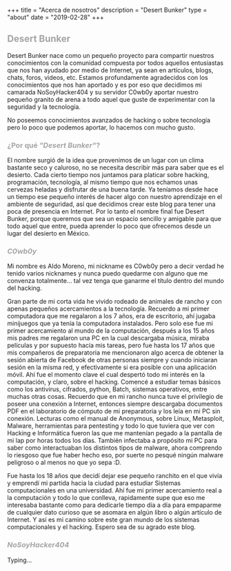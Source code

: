 +++
title = "Acerca de nosotros"
description = "Desert Bunker"
type = "about"
date = "2019-02-28"
+++

<h2 style="color: #a5a5a5;">Desert Bunker</h2>

Desert Bunker nace como un pequeño proyecto para compartir nuestros conocimientos con la comunidad compuesta por todos aquellos entusiastas que nos han ayudado por medio de Internet, ya sean en artículos, blogs, chats, foros, videos, etc. Estamos profundamente agradecidos con los conocimientos que nos han aportado y es por eso que decidimos mi camarada NoSoyHacker404 y su servidor C0wb0y aportar nuestro pequeño granito de arena a todo aquel que guste de experimentar con la seguridad y la tecnología.

No poseemos conocimientos avanzados de hacking o sobre tecnología pero lo poco que podemos aportar, lo hacemos con mucho gusto.


<h3 style="color: #a5a5a5;">¿Por qué <i>"Desert Bunker"</i>?</h3>

El nombre surgió de la idea que provenimos de un lugar con un clima bastante seco y caluroso, no se necesita describir más para saber que es el desierto. Cada cierto tiempo nos juntamos para platicar sobre hacking, programación, tecnología, al mismo tiempo que nos echamos unas cervezas heladas y disfrutar de una buena tarde. 
Ya teníamos desde hace un tiempo ese pequeño interés de hacer algo con nuestro aprendizaje en el ambiente de seguridad, así que decidimos crear este blog para tener una poca de presencia en Internet. 
Por lo tanto el nombre final fue Desert Bunker, porque queremos que sea un espacio sencillo y amigable para que todo aquel que entre, pueda aprender lo poco que ofrecemos desde un lugar del desierto en México.


<h3 style="color: #a5a5a5;"><i>C0wb0y</i></h3>

Mi nombre es Aldo Moreno, mi nickname es C0wb0y pero a decir verdad he tenido varios nicknames y nunca puedo quedarme con alguno que me convenza totalmente... tal vez tenga que ganarme el título dentro del mundo del hacking.

Gran parte de mi corta vida he vivido rodeado de animales de rancho y con apenas pequeños acercamientos a la tecnología. Recuerdo a mi primer computadora que me regalaron a los 7 años, era de escritorio, ahí jugaba minijuegos que ya tenía la computadora instalados. Pero solo ese fue mi primer acercamiento al mundo de la computación, después a los 15 años mis padres me regalaron una PC en la cual descargaba música, miraba películas y por supuesto hacía mis tareas, pero fue hasta los 17 años que mis compañeros de preparatoria me mencionaron algo acerca de obtener la sesión abierta de Facebook de otras personas siempre y cuando iniciaran sesión en la misma red, y efectivamente si era posible con una aplicación móvil. Ahí fue el momento clave el cual despertó todo mi interés en la computación, y claro, sobre el hacking. Comencé a estudiar temas básicos como los antivirus, cifrados, python, Batch, sistemas operativos, entre muchas otras cosas. Recuerdo que en mi rancho nunca tuve el privilegio de poseer una conexión a Internet, entonces siempre descargaba documentos PDF en el laboratorio de cómputo de mi preparatoria y los leía en mi PC sin conexión. Lecturas como el manual de Anonymous, sobre Linux, Metasploit, Malware, herramientas para pentesting y todo lo que tuviera que ver con Hacking e Informática fueron las que me mantenían pegado a la pantalla de mi lap por horas todos los días. También infectaba a propósito mi PC para saber como interactuaban los distintos tipos de malware, ahora comprendo lo riesgoso que fue haber hecho eso, por suerte no pesqué ningún malware peligroso o al menos no que yo sepa :D.

Fue hasta los 18 años que decidí dejar ese pequeño ranchito en el que vivía y emprendí mi partida hacia la ciudad para estudiar Sistemas computacionales en una universidad. Ahí fue mi primer acercamiento real a la computación y todo lo que conlleva, rapidamente supe que eso me interesaba bastante como para dedicarle tiempo día a día para empaparme de cualquier dato curioso que se asomara en algún libro o algún artículo de Internet.
Y así es mi camino sobre este gran mundo de los sistemas computacionales y el hacking. Espero sea de su agrado este blog.


<h3 style="color: #a5a5a5;"><i>NoSoyHacker404</i></h3>
Typing...